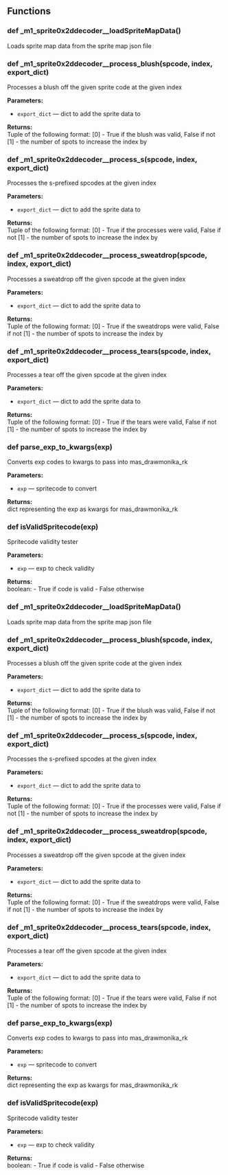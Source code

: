 ## Functions

### def _m1_sprite0x2ddecoder__loadSpriteMapData()

Loads sprite map data from the sprite map json file

### def _m1_sprite0x2ddecoder__process_blush(spcode, index, export_dict)

Processes a blush off the given sprite code at the given index

**Parameters:**
- `export_dict` &mdash; dict to add the sprite data to


**Returns:**<br>
Tuple of the following format: [0] - True if the blush was valid, False if not [1] - the number of spots to increase the index by

### def _m1_sprite0x2ddecoder__process_s(spcode, index, export_dict)

Processes the s-prefixed spcodes at the given index

**Parameters:**
- `export_dict` &mdash; dict to add the sprite data to


**Returns:**<br>
Tuple of the following format: [0] - True if the processes were valid, False if not [1] - the number of spots to increase the index by

### def _m1_sprite0x2ddecoder__process_sweatdrop(spcode, index, export_dict)

Processes a sweatdrop off the given spcode at the given index

**Parameters:**
- `export_dict` &mdash; dict to add the sprite data to


**Returns:**<br>
Tuple of the following format: [0] - True if the sweatdrops were valid, False if not [1] - the number of spots to increase the index by

### def _m1_sprite0x2ddecoder__process_tears(spcode, index, export_dict)

Processes a tear off the given spcode at the given index

**Parameters:**
- `export_dict` &mdash; dict to add the sprite data to


**Returns:**<br>
Tuple of the following format: [0] - True if the tears were valid, False if not [1] - the number of spots to increase the index by

### def parse_exp_to_kwargs(exp)

Converts exp codes to kwargs to pass into mas_drawmonika_rk

**Parameters:**
- `exp` &mdash; spritecode to convert


**Returns:**<br>
dict representing the exp as kwargs for mas_drawmonika_rk

### def isValidSpritecode(exp)

Spritecode validity tester

**Parameters:**
- `exp` &mdash; exp to check validity


**Returns:**<br>
boolean: - True if code is valid - False otherwise

### def _m1_sprite0x2ddecoder__loadSpriteMapData()

Loads sprite map data from the sprite map json file

### def _m1_sprite0x2ddecoder__process_blush(spcode, index, export_dict)

Processes a blush off the given sprite code at the given index

**Parameters:**
- `export_dict` &mdash; dict to add the sprite data to


**Returns:**<br>
Tuple of the following format: [0] - True if the blush was valid, False if not [1] - the number of spots to increase the index by

### def _m1_sprite0x2ddecoder__process_s(spcode, index, export_dict)

Processes the s-prefixed spcodes at the given index

**Parameters:**
- `export_dict` &mdash; dict to add the sprite data to


**Returns:**<br>
Tuple of the following format: [0] - True if the processes were valid, False if not [1] - the number of spots to increase the index by

### def _m1_sprite0x2ddecoder__process_sweatdrop(spcode, index, export_dict)

Processes a sweatdrop off the given spcode at the given index

**Parameters:**
- `export_dict` &mdash; dict to add the sprite data to


**Returns:**<br>
Tuple of the following format: [0] - True if the sweatdrops were valid, False if not [1] - the number of spots to increase the index by

### def _m1_sprite0x2ddecoder__process_tears(spcode, index, export_dict)

Processes a tear off the given spcode at the given index

**Parameters:**
- `export_dict` &mdash; dict to add the sprite data to


**Returns:**<br>
Tuple of the following format: [0] - True if the tears were valid, False if not [1] - the number of spots to increase the index by

### def parse_exp_to_kwargs(exp)

Converts exp codes to kwargs to pass into mas_drawmonika_rk

**Parameters:**
- `exp` &mdash; spritecode to convert


**Returns:**<br>
dict representing the exp as kwargs for mas_drawmonika_rk

### def isValidSpritecode(exp)

Spritecode validity tester

**Parameters:**
- `exp` &mdash; exp to check validity


**Returns:**<br>
boolean: - True if code is valid - False otherwise

